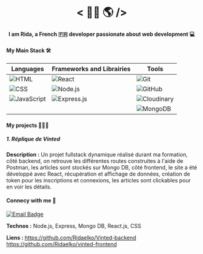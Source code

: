 <div align="center">

# < 👋🏼 🌎 />

#### I am Rida, a French 🇫🇷 developer passionate about web development 💻

</div>





#### My Main Stack 🛠️

<div align="center">

| **Languages**      | **Frameworks and Librairies**                   | **Tools**                                 |
|-------------------|----------------------------------|--------------------------------------------|
| ![HTML](https://img.shields.io/badge/HTML-E34F26?style=for-the-badge&logo=html5&logoColor=white)  | ![React](https://img.shields.io/badge/React-20232A?style=for-the-badge&logo=react&logoColor=61DAFB) | ![Git](https://img.shields.io/badge/Git-F05032?style=for-the-badge&logo=git&logoColor=white)       |
| ![CSS](https://img.shields.io/badge/CSS-1572B6?style=for-the-badge&logo=css3&logoColor=white)    | ![Node.js](https://img.shields.io/badge/Node.js-43853D?style=for-the-badge&logo=node.js&logoColor=white) | ![GitHub](https://img.shields.io/badge/GitHub-181717?style=for-the-badge&logo=github&logoColor=white) |
| ![JavaScript](https://img.shields.io/badge/JavaScript-F7DF1E?style=for-the-badge&logo=javascript&logoColor=black) | ![Express.js](https://img.shields.io/badge/Express.js-000000?style=for-the-badge&logo=express&logoColor=white) | ![Cloudinary](https://img.shields.io/badge/Cloudinary-3448C5?style=for-the-badge&logo=cloudinary&logoColor=white) |
|                   |                                  | ![MongoDB](https://img.shields.io/badge/MongoDB-4EA94B?style=for-the-badge&logo=mongodb&logoColor=white) |

</div>

#### My projects 🧑🏻‍💻

##### 1. Réplique de Vinted 
**Description :** Un projet fullstack dynamique réalisé durant ma formation, côté backend, on retrouve les différentes routes construites à l'aide de Postman, les articles sont stockés sur Mongo DB, côté frontend, le site a été développé avec React, récupération et affichage de données, création de token pour les inscriptions et connexions, les articles sont clickables pour en voir les détails.

#### Connecy with me 📱

[![Email Badge](https://img.shields.io/badge/Email-D14836?style=for-the-badge&logo=gmail&logoColor=white)](mailto:rida.elkouch@gmail.com)


**Technos :** Node.js, Express, Mongo DB, React.js, CSS

**Liens :** https://github.com/Ridaelko/Vinted-backend  https://github.com/Ridaelko/vinted-frontend

